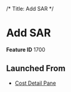 /*
Title: Add SAR
*/

# Add SAR

**Feature ID** 1700

## Launched From

- [Cost Detail Pane](Cost%20Detail%20Pane.md)











































































